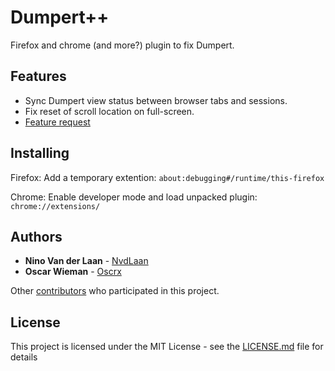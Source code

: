 # Dumpert++

Firefox and chrome (and more?) plugin to fix Dumpert.

## Features

* Sync Dumpert view status between browser tabs and sessions.
* Fix reset of scroll location on full-screen.
* [Feature request](https://github.com/bierteam/dumpertPlusPlus/issues/new)

## Installing

Firefox: Add a temporary extention: ```about:debugging#/runtime/this-firefox```

Chrome: Enable developer mode and load unpacked plugin: ```chrome://extensions/```

## Authors

* **Nino Van der Laan** - [NvdLaan](https://github.com/NvdLaan)
* **Oscar Wieman** - [Oscrx](https://github.com/oscrx)

Other [contributors](https://github.com/bierteam/dumpertPlusPlus/contributors) who participated in this project.

## License

This project is licensed under the MIT License - see the [LICENSE.md](LICENSE.md) file for details
